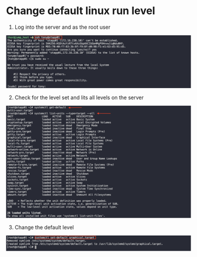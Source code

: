 # Change default linux run level

1. Log into the server and as the root user 

![1](img/1.png)

2. Check for the level set and lits all levels on the server

![2](img/2.png)

3. Change the default level

![3](img/3.png)